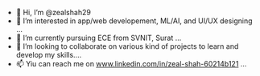 - 👋 Hi, I’m @zealshah29
- 👀 I’m interested in app/web developement, ML/AI, and UI/UX designing ...
- 🌱 I’m currently pursuing ECE from SVNIT, Surat ...
- 💞️ I’m looking to collaborate on various kind  of projects to learn and develop my skills....
- 📫 Yiu can reach me on  www.linkedin.com/in/zeal-shah-60214b121 ...

<!---
zealshah29/zealshah29 is a ✨ special ✨ repository because its `README.md` (this file) appears on your GitHub profile.
You can click the Preview link to take a look at your changes.
--->
